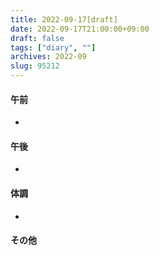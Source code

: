 ```yaml
---
title: 2022-09-17[draft]
date: 2022-09-17T21:00:00+09:00
draft: false
tags: ["diary", ""]
archives: 2022-09
slug: 95212
---
```

#### 午前
- 
#### 午後
- 
#### 体調
- 
#### その他